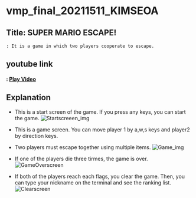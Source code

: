 # vmp_final_20211511_KIMSEOA

## Title: SUPER MARIO ESCAPE!
    : It is a game in which two players cooperate to escape.

## youtube link
#### : [Play Video](https://youtu.be/I9N2z73KKHg)

## Explanation
* This is a start screen of the game. If you press any keys, you can start the game.
![Startscreeen_img](https://github.com/seoooa/vmp_final_20211511_KIMSEOA/assets/102460668/de1d1af5-5f0c-4673-8500-3e8925606607)


  
* This is a game screen. You can move player 1 by a,w,s keys and player2 by direction keys.
* Two players must escape together using multiple items.
![Game_img](https://github.com/seoooa/vmp_final_20211511_KIMSEOA/assets/102460668/307cb21a-303e-41d1-a367-03828fbfdd9a)




* If one of the players die three tirmes, the game is over.
![GameOverscreen](https://github.com/seoooa/vmp_final_20211511_KIMSEOA/assets/102460668/dc5a67d6-e600-4d51-bb04-c84163c26d7d)




* If both of the players reach each flags, you clear the game. Then, you can type your nickname on the terminal and see the ranking list.
![Clearscreen](https://github.com/seoooa/vmp_final_20211511_KIMSEOA/assets/102460668/e92970e0-a563-40ed-bc3b-fee9baf8643c)


